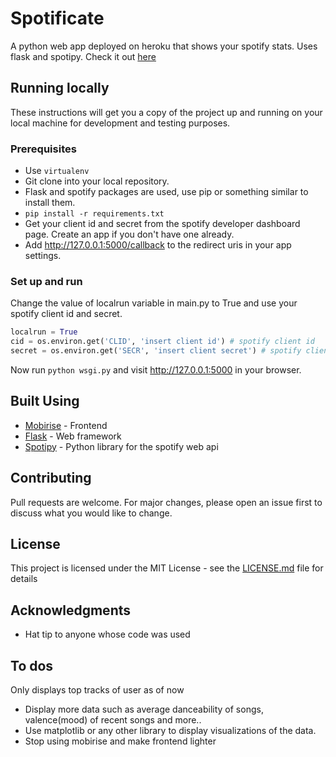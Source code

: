 # Spotificate

A python web app deployed on heroku that shows your spotify stats. Uses flask and spotipy. Check it out [here](https://spotificate.herokuapp.com/)


## Running locally

These instructions will get you a copy of the project up and running on your local machine for development and testing purposes.

### Prerequisites

* Use `virtualenv`
* Git clone into your local repository.
* Flask and spotify packages are used, use pip or something similar to install them.
* `pip install -r requirements.txt`
* Get your client id and secret from the spotify developer dashboard page. Create an app if you don't have one already.
* Add http://127.0.0.1:5000/callback to the redirect uris in your app settings.

### Set up and run

Change the value of localrun variable in main.py to True and use your spotify client id and secret.

```python
localrun = True
cid = os.environ.get('CLID', 'insert client id') # spotify client id
secret = os.environ.get('SECR', 'insert client secret') # spotify client secret
```

Now run `python wsgi.py` and visit http://127.0.0.1:5000 in your browser.

## Built Using

* [Mobirise](https://mobirise.com/) - Frontend 
* [Flask](https://flask.palletsprojects.com/) - Web framework 
* [Spotipy](https://spotipy.readthedocs.io/) - Python library for the spotify web api

## Contributing

Pull requests are welcome. For major changes, please open an issue first to discuss what you would like to change.

## License

This project is licensed under the MIT License - see the [LICENSE.md](LICENSE) file for details

## Acknowledgments

* Hat tip to anyone whose code was used

## To dos

Only displays top tracks of user as of now
* Display more data such as average danceability of songs, valence(mood) of recent songs and more..
* Use matplotlib or any other library to display visualizations of the data.
* Stop using mobirise and make frontend lighter






